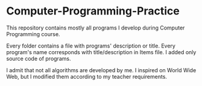 # Computer-Programming-Practice
This repository contains mostly all programs I develop during Computer Programming course. 

Every folder contains a file with programs' description or title. Every program's name corresponds with title/description in Items file.
I added only source code of programs. 

I admit that not all algorithms are developed by me. I inspired on World Wide Web, but I modified them according to my teacher requirements.
